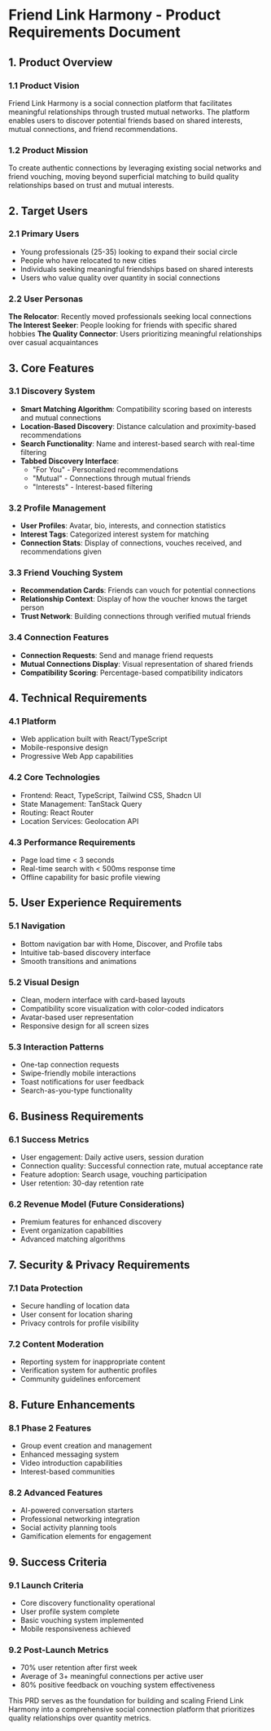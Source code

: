 
# Friend Link Harmony - Product Requirements Document

## 1. Product Overview

### 1.1 Product Vision
Friend Link Harmony is a social connection platform that facilitates meaningful relationships through trusted mutual networks. The platform enables users to discover potential friends based on shared interests, mutual connections, and friend recommendations.

### 1.2 Product Mission
To create authentic connections by leveraging existing social networks and friend vouching, moving beyond superficial matching to build quality relationships based on trust and mutual interests.

## 2. Target Users

### 2.1 Primary Users
- Young professionals (25-35) looking to expand their social circle
- People who have relocated to new cities
- Individuals seeking meaningful friendships based on shared interests
- Users who value quality over quantity in social connections

### 2.2 User Personas
**The Relocator**: Recently moved professionals seeking local connections
**The Interest Seeker**: People looking for friends with specific shared hobbies
**The Quality Connector**: Users prioritizing meaningful relationships over casual acquaintances

## 3. Core Features

### 3.1 Discovery System
- **Smart Matching Algorithm**: Compatibility scoring based on interests and mutual connections
- **Location-Based Discovery**: Distance calculation and proximity-based recommendations
- **Search Functionality**: Name and interest-based search with real-time filtering
- **Tabbed Discovery Interface**: 
  - "For You" - Personalized recommendations
  - "Mutual" - Connections through mutual friends
  - "Interests" - Interest-based filtering

### 3.2 Profile Management
- **User Profiles**: Avatar, bio, interests, and connection statistics
- **Interest Tags**: Categorized interest system for matching
- **Connection Stats**: Display of connections, vouches received, and recommendations given

### 3.3 Friend Vouching System
- **Recommendation Cards**: Friends can vouch for potential connections
- **Relationship Context**: Display of how the voucher knows the target person
- **Trust Network**: Building connections through verified mutual friends

### 3.4 Connection Features
- **Connection Requests**: Send and manage friend requests
- **Mutual Connections Display**: Visual representation of shared friends
- **Compatibility Scoring**: Percentage-based compatibility indicators

## 4. Technical Requirements

### 4.1 Platform
- Web application built with React/TypeScript
- Mobile-responsive design
- Progressive Web App capabilities

### 4.2 Core Technologies
- Frontend: React, TypeScript, Tailwind CSS, Shadcn UI
- State Management: TanStack Query
- Routing: React Router
- Location Services: Geolocation API

### 4.3 Performance Requirements
- Page load time < 3 seconds
- Real-time search with < 500ms response time
- Offline capability for basic profile viewing

## 5. User Experience Requirements

### 5.1 Navigation
- Bottom navigation bar with Home, Discover, and Profile tabs
- Intuitive tab-based discovery interface
- Smooth transitions and animations

### 5.2 Visual Design
- Clean, modern interface with card-based layouts
- Compatibility score visualization with color-coded indicators
- Avatar-based user representation
- Responsive design for all screen sizes

### 5.3 Interaction Patterns
- One-tap connection requests
- Swipe-friendly mobile interactions
- Toast notifications for user feedback
- Search-as-you-type functionality

## 6. Business Requirements

### 6.1 Success Metrics
- User engagement: Daily active users, session duration
- Connection quality: Successful connection rate, mutual acceptance rate
- Feature adoption: Search usage, vouching participation
- User retention: 30-day retention rate

### 6.2 Revenue Model (Future Considerations)
- Premium features for enhanced discovery
- Event organization capabilities
- Advanced matching algorithms

## 7. Security & Privacy Requirements

### 7.1 Data Protection
- Secure handling of location data
- User consent for location sharing
- Privacy controls for profile visibility

### 7.2 Content Moderation
- Reporting system for inappropriate content
- Verification system for authentic profiles
- Community guidelines enforcement

## 8. Future Enhancements

### 8.1 Phase 2 Features
- Group event creation and management
- Enhanced messaging system
- Video introduction capabilities
- Interest-based communities

### 8.2 Advanced Features
- AI-powered conversation starters
- Professional networking integration
- Social activity planning tools
- Gamification elements for engagement

## 9. Success Criteria

### 9.1 Launch Criteria
- Core discovery functionality operational
- User profile system complete
- Basic vouching system implemented
- Mobile responsiveness achieved

### 9.2 Post-Launch Metrics
- 70% user retention after first week
- Average of 3+ meaningful connections per active user
- 80% positive feedback on vouching system effectiveness

This PRD serves as the foundation for building and scaling Friend Link Harmony into a comprehensive social connection platform that prioritizes quality relationships over quantity metrics.
